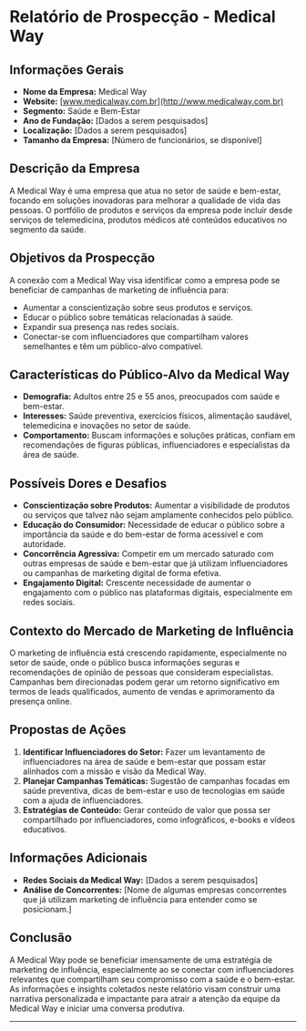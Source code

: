 # Relatório de Prospecção - Medical Way

## Informações Gerais
- **Nome da Empresa:** Medical Way
- **Website:** [www.medicalway.com.br](http://www.medicalway.com.br)
- **Segmento:** Saúde e Bem-Estar
- **Ano de Fundação:** [Dados a serem pesquisados]
- **Localização:** [Dados a serem pesquisados]
- **Tamanho da Empresa:** [Número de funcionários, se disponível]

## Descrição da Empresa
A Medical Way é uma empresa que atua no setor de saúde e bem-estar, focando em soluções inovadoras para melhorar a qualidade de vida das pessoas. O portfólio de produtos e serviços da empresa pode incluir desde serviços de telemedicina, produtos médicos até conteúdos educativos no segmento da saúde.

## Objetivos da Prospecção
A conexão com a Medical Way visa identificar como a empresa pode se beneficiar de campanhas de marketing de influência para:
- Aumentar a conscientização sobre seus produtos e serviços.
- Educar o público sobre temáticas relacionadas à saúde.
- Expandir sua presença nas redes sociais.
- Conectar-se com influenciadores que compartilham valores semelhantes e têm um público-alvo compatível.

## Características do Público-Alvo da Medical Way
- **Demografia:** Adultos entre 25 e 55 anos, preocupados com saúde e bem-estar.
- **Interesses:** Saúde preventiva, exercícios físicos, alimentação saudável, telemedicina e inovações no setor de saúde.
- **Comportamento:** Buscam informações e soluções práticas, confiam em recomendações de figuras públicas, influenciadores e especialistas da área de saúde.

## Possíveis Dores e Desafios
- **Conscientização sobre Produtos:** Aumentar a visibilidade de produtos ou serviços que talvez não sejam amplamente conhecidos pelo público.
- **Educação do Consumidor:** Necessidade de educar o público sobre a importância da saúde e do bem-estar de forma acessível e com autoridade.
- **Concorrência Agressiva:** Competir em um mercado saturado com outras empresas de saúde e bem-estar que já utilizam influenciadores ou campanhas de marketing digital de forma efetiva.
- **Engajamento Digital:** Crescente necessidade de aumentar o engajamento com o público nas plataformas digitais, especialmente em redes sociais.

## Contexto do Mercado de Marketing de Influência
O marketing de influência está crescendo rapidamente, especialmente no setor de saúde, onde o público busca informações seguras e recomendações de opinião de pessoas que consideram especialistas. Campanhas bem direcionadas podem gerar um retorno significativo em termos de leads qualificados, aumento de vendas e aprimoramento da presença online.

## Propostas de Ações
1. **Identificar Influenciadores do Setor:** Fazer um levantamento de influenciadores na área de saúde e bem-estar que possam estar alinhados com a missão e visão da Medical Way.
2. **Planejar Campanhas Temáticas:** Sugestão de campanhas focadas em saúde preventiva, dicas de bem-estar e uso de tecnologias em saúde com a ajuda de influenciadores.
3. **Estratégias de Conteúdo:** Gerar conteúdo de valor que possa ser compartilhado por influenciadores, como infográficos, e-books e vídeos educativos.

## Informações Adicionais
- **Redes Sociais da Medical Way:** [Dados a serem pesquisados]
- **Análise de Concorrentes:** [Nome de algumas empresas concorrentes que já utilizam marketing de influência para entender como se posicionam.]

## Conclusão
A Medical Way pode se beneficiar imensamente de uma estratégia de marketing de influência, especialmente ao se conectar com influenciadores relevantes que compartilham seu compromisso com a saúde e o bem-estar. As informações e insights coletados neste relatório visam construir uma narrativa personalizada e impactante para atrair a atenção da equipe da Medical Way e iniciar uma conversa produtiva.

---